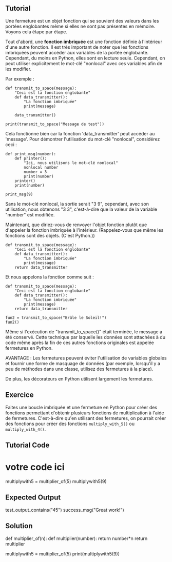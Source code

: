 Tutorial
--------

Une fermeture est un objet fonction qui se souvient des valeurs dans les portées englobantes même si elles ne sont pas présentes en mémoire. Voyons cela étape par étape.

Tout d'abord, une **fonction imbriquée** est une fonction définie à l'intérieur d'une autre fonction. Il est très important de noter que les fonctions imbriquées peuvent accéder aux variables de la portée englobante. Cependant, du moins en Python, elles sont en lecture seule. Cependant, on peut utiliser explicitement le mot-clé "nonlocal" avec ces variables afin de les modifier.

Par exemple :

    def transmit_to_space(message):
        "Ceci est la fonction englobante"
        def data_transmitter():
            "La fonction imbriquée"
            print(message)
    
        data_transmitter()
    
    print(transmit_to_space("Message de test"))

Cela fonctionne bien car la fonction 'data_transmitter' peut accéder au 'message'. Pour démontrer l'utilisation du mot-clé "nonlocal", considérez ceci :

    def print_msg(number):
        def printer():
            "Ici, nous utilisons le mot-clé nonlocal"
            nonlocal number
            number = 3
            print(number)
        printer()
        print(number)
    
    print_msg(9)

Sans le mot-clé nonlocal, la sortie serait "3 9", cependant, avec son utilisation, nous obtenons "3 3", c'est-à-dire que la valeur de la variable "number" est modifiée.

Maintenant, que diriez-vous de renvoyer l'objet fonction plutôt que d'appeler la fonction imbriquée à l'intérieur. (Rappelez-vous que même les fonctions sont des objets. (C'est Python.))

    def transmit_to_space(message):
        "Ceci est la fonction englobante"
        def data_transmitter():
            "La fonction imbriquée"
            print(message)
        return data_transmitter

Et nous appelons la fonction comme suit :

    def transmit_to_space(message):
        "Ceci est la fonction englobante"
        def data_transmitter():
            "La fonction imbriquée"
            print(message)
        return data_transmitter
        
    fun2 = transmit_to_space("Brûle le Soleil!")
    fun2()

Même si l'exécution de "transmit_to_space()" était terminée, le message a été conservé. Cette technique par laquelle les données sont attachées à du code même après la fin de ces autres fonctions originales est appelée fermetures en Python.

AVANTAGE : Les fermetures peuvent éviter l'utilisation de variables globales et fournir une forme de masquage de données (par exemple, lorsqu'il y a peu de méthodes dans une classe, utilisez des fermetures à la place).

De plus, les décorateurs en Python utilisent largement les fermetures.

Exercice
--------

Faites une boucle imbriquée et une fermeture en Python pour créer des fonctions permettant d'obtenir plusieurs fonctions de multiplication à l'aide de fermetures. C'est-à-dire qu'en utilisant des fermetures, on pourrait créer des fonctions pour créer des fonctions `multiply_with_5()` ou `multiply_with_4()`.

Tutorial Code
-------------

# votre code ici

multiplywith5 = multiplier_of(5)
multiplywith5(9)

Expected Output
---------------

test_output_contains("45")
success_msg("Great work!")

Solution
--------

def multiplier_of(n):
    def multiplier(number):
        return number*n
    return multiplier

multiplywith5 = multiplier_of(5)
print(multiplywith5(9))
